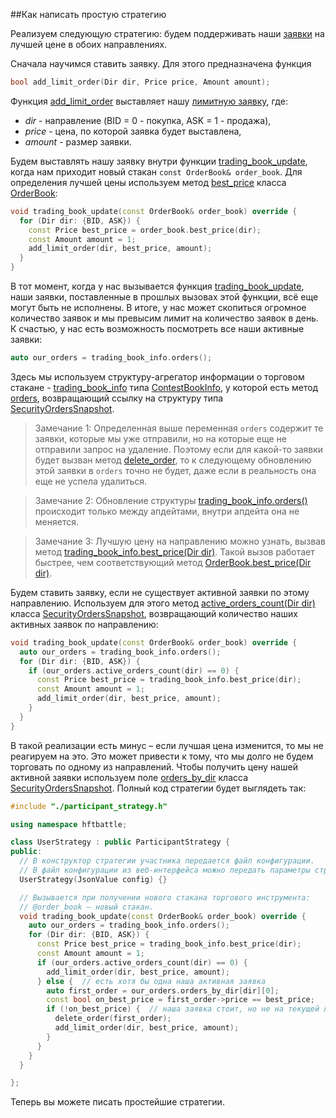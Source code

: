 ##Как написать простую стратегию

Реализуем следующую стратегию: будем поддерживать наши [заявки](/terms.md#order) на лучшей цене в обоих направлениях.

Сначала научимся ставить заявку.
Для этого предназначена функция
```c++
bool add_limit_order(Dir dir, Price price, Amount amount);
```

Функция [add_limit_order](/api/ParticipantStrategy.md#add_limit_order) выставляет нашу [лимитную заявку](../terms.md#limit_order), где:

- *dir* - направление (BID = 0 - покупка, ASK = 1 - продажа),
- *price* - цена, по которой заявка будет выставлена,
- *amount* - размер заявки.

Будем выставлять нашу заявку внутри функции [trading_book_update](/api/ParticipantStrategy.md#trading_book_update), когда нам приходит новый стакан `const OrderBook& order_book`.
Для определения лучшей цены используем метод [best_price](/api/OrderBook.md#best_price) класса [OrderBook](/api/OrderBook.md):

```c++
void trading_book_update(const OrderBook& order_book) override {
  for (Dir dir: {BID, ASK}) {
    const Price best_price = order_book.best_price(dir);
	const Amount amount = 1;
    add_limit_order(dir, best_price, amount);
  }
}
```

В тот момент, когда у нас вызывается функция [trading_book_update](/api/ParticipantStrategy.md#trading_book_update), наши заявки, поставленные в прошлых вызовах этой функции, всё еще могут быть не исполнены.
В итоге, у нас может скопиться огромное количество заявок и мы превысим лимит на количество заявок в день.
К счастью, у нас есть возможность посмотреть все наши активные заявки:

```c++
auto our_orders = trading_book_info.orders();
```

Здесь мы используем структуру-агрегатор информации о торговом стакане - [trading_book_info](/api/ParticipantStrategy.md#trading_book_info) типа [ContestBookInfo](/api/ContestBookInfo.md), у которой есть метод [orders](/api/ContestBookInfo.mв#orders), возвращающий ссылку на структуру типа [SecurityOrdersSnapshot](/api/SecurityOrdersSnapshot.md#).

> Замечание 1: Определенная выше переменная `orders` содержит те заявки, которые мы уже отправили, но на которые еще не отправили запрос на удаление.
> Поэтому если для какой-то заявки будет вызван метод [delete_order](/api/ParticipantStrategy.md#delete_order), то к следующему обновлению этой заявки в `orders` точно не будет, даже если в реальность она еще не успела удалиться.

> Замечание 2: Обновление структуры [trading_book_info.orders()](/api/ContestBookInfo.md#orders) происходит только между апдейтами, внутри апдейта она не меняется.

> Замечание 3: Лучшую цену на направлению можно узнать, вызвав метод [trading_book_info.best_price(Dir dir)](/api/ContestBookInfo.md#best_price).
> Такой вызов работает быстрее, чем соответствующий метод [OrderBook.best_price(Dir dir)](/api/OrderBook.md#best_price).

Будем ставить заявку, если не существует активной заявки по этому направлению.
Используем для этого метод [active_orders_count(Dir dir)](/api/SecurityOrdersSnapshot.md#active_orders_count) класса [SecurityOrdersSnapshot](/api/SecurityOrdersSnapshot.md), возвращающий количество наших активных заявок по направлению:

```c++
void trading_book_update(const OrderBook& order_book) override {
  auto our_orders = trading_book_info.orders();
  for (Dir dir: {BID, ASK}) {
    if (our_orders.active_orders_count(dir) == 0) {
      const Price best_price = trading_book_info.best_price(dir);
      const Amount amount = 1;
      add_limit_order(dir, best_price, amount);
    }
  }
}
```

В такой реализации есть минус – если лучшая цена изменится, то мы не реагируем на это.
Это может привести к тому, что мы долго не будем торговать по одному из направлений.
Чтобы получить цену нашей активной заявки используем поле [orders_by_dir](/api/SecurityOrdersSnapshot.md#orders_by_dir) класса [SecurityOrdersSnapshot](/api/SecurityOrdersSnapshot.md#).
Полный код стратегии будет выглядеть так:

```c++
#include "./participant_strategy.h"

using namespace hftbattle;

class UserStrategy : public ParticipantStrategy {
public:
  // В конструктор стратегии участника передается файл конфигурации.
  // В файл конфигурации из веб-интерфейса можно передать параметры стратегии.
  UserStrategy(JsonValue config) {}

  // Вызывается при получении нового стакана торгового инструмента:
  // @order_book – новый стакан.
  void trading_book_update(const OrderBook& order_book) override {
    auto our_orders = trading_book_info.orders();
    for (Dir dir: {BID, ASK}) {
      const Price best_price = trading_book_info.best_price(dir);
      const Amount amount = 1;
      if (our_orders.active_orders_count(dir) == 0) {
        add_limit_order(dir, best_price, amount);
      } else {  // есть хотя бы одна наша активная заявка
        auto first_order = our_orders.orders_by_dir[dir][0];
        const bool on_best_price = first_order->price == best_price;
        if (!on_best_price) {  // наша заявка стоит, но не на текущей лучшей цене
          delete_order(first_order);
          add_limit_order(dir, best_price, amount);
        }
      }
    }
  }

};
```

Теперь вы можете писать простейшие стратегии.
